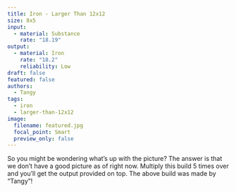 ```yaml
---
title: Iron - Larger Than 12x12
size: 8x5
input:
  - material: Substance
    rate: "18.19"
output:
  - material: Iron
    rate: "18.2"
    reliability: Low
draft: false
featured: false
authors:
  - Tangy
tags:
  - iron
  - larger-than-12x12
image:
  filename: featured.jpg
  focal_point: Smart
  preview_only: false
---
```

So you might be wondering what’s up with the picture? The answer is that we don’t have a good picture as of right now. Multiply this build 5 times over and you’ll get the output provided on top. The above build was made by “Tangy”!
